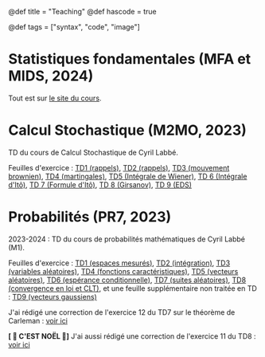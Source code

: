 @def title = "Teaching"
@def hascode = true

@def tags = ["syntax", "code", "image"]


# Statistiques fondamentales (MFA et MIDS, 2024)

Tout est sur [le site du cours](statsfonda.github.io/site).

# Calcul Stochastique (M2MO, 2023)

TD du cours de Calcul Stochastique de Cyril Labbé. 

Feuilles d'exercice : [TD1 (rappels)](/teaching/csto/TD1.pdf), [TD2 (rappels)](/teaching/csto/TD2.pdf), [TD3 (mouvement brownien)](/teaching/csto/TD3.pdf), [TD4 (martingales)](/teaching/csto/TD4.pdf), [TD5 (Intégrale de Wiener)](/teaching/csto/TD5.pdf), [TD 6 (Intégrale d'Itô)](/teaching/csto/TD6.pdf), [TD 7 (Formule d'Itô)](/teaching/csto/TD7.pdf), [TD 8 (Girsanov)](/teaching/csto/TD8.pdf), [TD 9 (EDS)](/teaching/csto/TD9.pdf)


# Probabilités (PR7, 2023)

2023-2024 : TD du cours de probabilités mathématiques de Cyril Labbé (M1). 

Feuilles d'exercice : [TD1 (espaces mesurés)](/teaching/pr7/TD1.pdf), [TD2 (intégration)](/teaching/pr7/TD2.pdf), [TD3 (variables aléatoires)](/teaching/pr7/TD3.pdf), [TD4 (fonctions caractéristiques)](/teaching/pr7/TD4.pdf), [TD5 (vecteurs aléatoires)](/teaching/pr7/TD5.pdf), [TD6 (espérance conditionnelle)](/teaching/pr7/TD6.pdf), [TD7 (suites aléatoires)](/teaching/pr7/TD7.pdf), [TD8 (convergence en loi et CLT)](/teaching/pr7/TD8.pdf), et une feuille supplémentaire non traitée en TD : [TD9 (vecteurs gaussiens)](/teaching/pr7/TD9.pdf)

J'ai rédigé une correction de l'exercice 12 du TD7 sur le théorème de Carleman : [voir ici](/teaching/carleman/#th%C3%A9or%C3%A8me_de_carleman_td7_exercice_12)

**[  🎄 C'EST NOËL  🎄]** J'ai aussi rédigé une correction de l'exercice 11 du TD8 : [voir ici](/teaching/carleman/)



